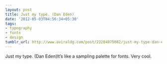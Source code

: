 ```yaml
---
layout: post
title: Just my type. (Dan Eden)
date: '2012-05-03T04:56:34+05:30'
tags:
- typography
- fonts
- design
tumblr_url: http://www.aviraldg.com/post/22284075082/just-my-type-dan-eden
---
```

Just my type. (Dan Eden)It’s like a sampling palette for fonts. Very cool.
